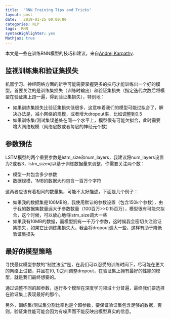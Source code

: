 ```yaml
---
title:  "RNN Training Tips and Tricks"
layout: post
date:   2019-01-25 00:00:00
categories: NLP
tags:  RNN
syntaxHighlighter: yes
Mathjax: true
---
```

本文是一些在训练RNN模型的技巧和建议，来自[Andrej Karpathy](https://github.com/karpathy/char-rnn#tips-and-tricks).

## 监视训练集和验证集损失

机器学习、神经网络方面的新手可能需要掌握更多的技巧才能训练出一个好的模型。首要关注的是训练集损失（训练时输出）和验证集损失（指定迭代次数后将模型在验证集上跑一遍，得到验证集损失），特别地：

- 如果训练集损失比验证集损失低很多，这意味着我们的模型可能过拟合了，解决办法是，减小网络的规模，或者增大dropout率，比如调整到0.5
- 如果训练集/测试集误差处在同一个水平上，模型很有可能欠拟合，此时需要增大网络规模（网络层数或者每层的神经元个数）

<!--more-->

## 参数预估

LSTM模型的两个重要参数是lstm_size和num_layers，我建议将num_layers设置为2或者3，lstm_size可以基于训练数据量来调整，你需要关注两个数：

- 模型一共包含多少参数
- 数据规模，1MB的数据大约包含一百万个字符

这两者应该有着相同的数量集，可能不太好描述，下面是几个例子：

- 如果我的数据集是100MB的，我使用默认的参数设置（包含150k个参数），由于我的数据集数量远大于参数数量（100百万>>0.15百万），模型很有可能欠拟合，这个时候，可以放心地将lstm_size调大一些
- 如果我有10MB的数据，而模型拥有一千万个参数，这时候我会密切关注验证集损失，如果它比训练集损失大，我会将dropout调大一些，这样有助于降低验证集损失

## 最好的模型策略

寻找最优模型参数的“制胜法宝“是，在我们可以忍受的训练时间下，尽可能在更大的网络上试错，并且在(0, 1)之间调整dropout，在验证集上拥有最好的性能的模型，就是我们最终想要的。

通过调整不同的超参数，运行多个模型在深度学习领域十分普遍，最终我们要选择在验证集上表现最好的那个。

另外，训练集/测试集分割比率也是个超参数，要保证验证集包含足够的数据，否则，验证集性能可能会因为有噪声而不能反映出模型真实的信息。
